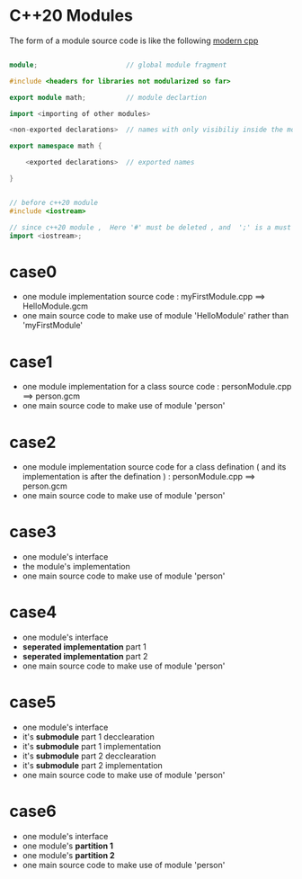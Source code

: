 # C++20 Modules
The form of a module source code is like the following
[modern cpp](https://www.modernescpp.com/index.php/c-20-module-interface-unit-and-module-implementation-unit/)


```c++

module;                      // global module fragment

#include <headers for libraries not modularized so far>

export module math;          // module declartion 

import <importing of other modules> 

<non-exported declarations>  // names with only visibiliy inside the module

export namespace math {

    <exported declarations>  // exported names 

}

```


```c++

// before c++20 module 
#include <iostream>

// since c++20 module ,  Here '#' must be deleted , and  ';' is a must at the end of the statement
import <iostream>;

```


# case0  
- one module implementation source code : myFirstModule.cpp  ==>  HelloModule.gcm
- one main source code to make use of module 'HelloModule' rather than  'myFirstModule'

# case1 
- one module implementation for a class source code : personModule.cpp  ==>  person.gcm
- one main source code to make use of module 'person'

# case2 
- one module implementation source code for a class defination ( and its implementation is after the defination )  : personModule.cpp  ==>  person.gcm
- one main source code to make use of module 'person'

# case3 
- one module's interface
- the module's implementation
- one main source code to make use of module 'person'

# case4 
- one module's interface
- **seperated implementation** part 1
- **seperated implementation** part 2
- one main source code to make use of module 'person'

# case5 
- one module's interface
- it's **submodule** part 1 decclearation
- it's **submodule** part 1 implementation
- it's **submodule** part 2 decclearation
- it's **submodule** part 2 implementation
- one main source code to make use of module 'person'

# case6 
- one module's interface
- one module's **partition 1**
- one module's **partition 2**
- one main source code to make use of module 'person'

